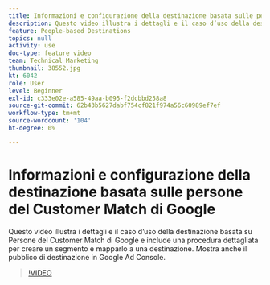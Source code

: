 ```yaml
---
title: Informazioni e configurazione della destinazione basata sulle persone del Customer Match di Google
description: Questo video illustra i dettagli e il caso d’uso della destinazione basata su Persone del Customer Match di Google e include una procedura dettagliata per creare un segmento e mapparlo a una destinazione. Mostra anche il pubblico di destinazione in Google Ad Console.
feature: People-based Destinations
topics: null
activity: use
doc-type: feature video
team: Technical Marketing
thumbnail: 38552.jpg
kt: 6042
role: User
level: Beginner
exl-id: c333e02e-a585-49aa-b095-f2dcbbd258a8
source-git-commit: 62b43b5627dabf754cf821f974a56c60989ef7ef
workflow-type: tm+mt
source-wordcount: '104'
ht-degree: 0%

---
```


# Informazioni e configurazione della destinazione basata sulle persone del Customer Match di Google

Questo video illustra i dettagli e il caso d’uso della destinazione basata su Persone del Customer Match di Google e include una procedura dettagliata per creare un segmento e mapparlo a una destinazione. Mostra anche il pubblico di destinazione in Google Ad Console.

>[!VIDEO](https://video.tv.adobe.com/v/38552/?quality=12&learn=on)
